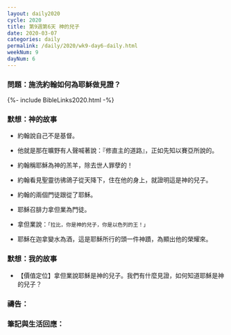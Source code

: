 ```yaml
---
layout: daily2020
cycle: 2020
title: 第9週第6天 神的兒子
date: 2020-03-07
categories: daily
permalink: /daily/2020/wk9-day6-daily.html
weekNum: 9
dayNum: 6
---
```


### 問題：施洗約翰如何為耶穌做見證？

{%- include BibleLinks2020.html -%}

### 默想：神的故事
+ 約翰說自己不是基督。

+ 他就是那在曠野有人聲喊著說：『修直主的道路』，正如先知以賽亞所說的。

+ 約翰稱耶穌為神的羔羊，除去世人罪孽的！

+ 約翰看見聖靈彷彿鴿子從天降下，住在他的身上，就證明這是神的兒子。

+ 約翰的兩個門徒跟從了耶穌。

+ 耶穌召腓力拿但業為門徒。

+ 拿但業說：`「拉比，你是神的兒子，你是以色列的王！」`

+ 耶穌在迦拿變水為酒，這是耶穌所行的頭一件神蹟，為顯出他的榮耀來。


### 默想：我的故事
+ 【價值定位】拿但業說耶穌是神的兒子。我們有什麼見證，如何知道耶穌是神的兒子？


### 禱告：

### 筆記與生活回應：

